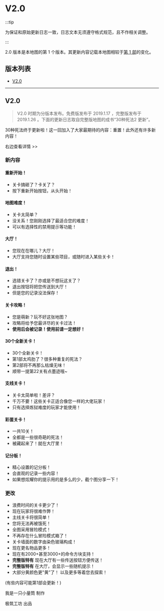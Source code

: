 # V2.0

:::tip

为保证和原始更新日志一致，日志文本无须遵守格式规范，且不作相关调整。

:::
  
2.0 版本是本地图的第 1 个版本。其更新内容记载本地图相较于[第 1 部](../../ways_to_die/homepage)的变化。

## 版本列表

- [V2.0](#v20)

---

## V2.0

> V2.0 时期为分版本发布。免费版发布于 2019.1.17 ，完整版发布于 2019.1.26 。下面的更新日志取自完整版地图的成书“30种死法2 更新”。

30种死法终于更新啦！这一回加入了大家最期待的内容：重置！此外还有许多新内容！

右边查看详情 >>

### 新内容

#### 重新开始！

- 关卡搞砸了？卡关了？
- 按下重新开始按钮，从头开始！

#### 地图难度！

- 关卡太简单？
- 没关系！您刚刚选择了最适合您的难度！
- 可以有选择性的禁用提示等功能！

#### 大厅！

- 您现在在哪儿？大厅！
- 大厅支持您随时设置某些项目，或随时进入某些关卡！

#### 退出！

- 选错关卡了？亦或是不想玩这关了？
- 退出按钮将把您传送到大厅！
- 但是您的记录没法保存！

#### 关卡攻略！

- 您是萌新？玩不好这张地图？
- 攻略将给予您最详尽的关卡过法！
- **使用后会被记录！使用前请一定想好！**

#### 30个全新关卡！

- 30个全新关卡！
- 第1部太鸡肋了？很多种重复的死法？
- 第2部将不再那么枯燥无味！
- 顺带一提第22关有点墨迹哦~

#### 支线关卡！
- 关卡太简单啦！差评？
- 千万不要！这些关卡正适合像您一样的大佬玩家！
- 只有选择炼狱难度的玩家才能使用！

#### 彩蛋关卡！
- 一共10关！
- 全都是一些很奇葩的死法！
- 被藏起来了！就在大厅里！

#### 记分板！
- 精心设置的记分板！
- 会直观的记录一些内容！
- 如果想炫耀你的提示用的是多么的少，截个图分享一下！

### 更改
- 浪费时间的关卡更少了！
- 现在玩家将很难作弊！
- 主线关卡将很简单！
- 您将无法再被饿死！
- 全图采用冒险模式！
- 不再存在什么冒险模式箱了！
- 关卡墙面的数字由染色玻璃构成！
- 现在更名物品更多！
- 现在有2000+甚至3000+的命令方块支持！
- **完整版特有** 现在大厅有一些传送按钮方便传送！
- **完整版特有** 在大厅，会显示一些随机提示！
- 大部分黄颜色更"黄”了！
以及更多等着您去探索！

(有些内容可能第1部会更新！)

我是一只小量筒 制作

极筑工坊 出品